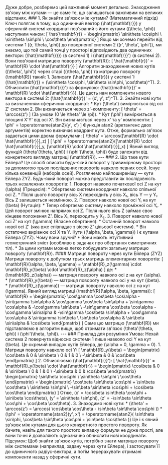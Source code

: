 Дуже добре, розберемо цей важливий момент детально. Знаходження зв'язку між кутами — це саме те, що залишається важливим на великих відстанях. ### 1. Як знайти зв'язок між кутами? (Математичний підхід) Ключ полягає в тому, що одиничний вектор \(\hat{\mathbf{r}}\) у сферичній системі координат пов'язаний з його кутами \((\theta, \phi)\) наступним чином: \[ \hat{\mathbf{r}} = \begin{pmatrix} \sin\theta \cos\phi \\ \sin\theta \sin\phi \\ \cos\theta \end{pmatrix} \] Якщо ми хочемо перейти від системи 1 \((r, \theta, \phi)\) до поверненої системи 2 \((r', \theta', \phi')\), ми знаємо, що той самий точці у просторі відповідають два одиничних вектори: \(\hat{\mathbf{r}}\) (в системі 1) і \(\hat{\mathbf{r}}'\) (в системі 2). Вони пов'язані матрицею повороту \(\mathbf{R}\): \[ \hat{\mathbf{r}}' = \mathbf{R} \cdot \hat{\mathbf{r}} \] Алгоритм знаходження нових кутів \((\theta', \phi')\) через старі \((\theta, \phi)\) та матрицю повороту \(\mathbf{R}\) такий: 1. Записати \(\hat{\mathbf{r}}\) у системі 1: \(\hat{\mathbf{r}} = (\sin\theta \cos\phi, \sin\theta \sin\phi, \cos\theta)^T\). 2. Обчислити \(\hat{\mathbf{r}}'\) за формулою: \(\hat{\mathbf{r}}' = \mathbf{R} \cdot \hat{\mathbf{r}}\). Це дасть нам компоненти нового вектора в системі 2: \(\hat{\mathbf{r}}' = (x', y', z')^T\). 3. Знайти нові кути за визначенням сферичних координат: * Кут \(\theta'\) вимірюється від осі Z' системи 2. Він визначається через z'-компоненту: \[ \theta' = \arccos(z') \] (За умови \(0 \le \theta' \le \pi\)). * Кут \(\phi'\) вимірюється в площині X'Y' від осі X'. Він визначається через x' та y' компоненти: \[ \phi' = \operatorname{atan2}(y', x') \] Функція atan2 (арктангенс двох аргументів) коректно визначає квадрант кута. Отже, формально зв'язок задається цими двома формулами: \[ \theta' = \arccos([\mathbf{R} \cdot \hat{\mathbf{r}}]_z) \] \[ \phi' = \operatorname{atan2}([\mathbf{R} \cdot \hat{\mathbf{r}}]_y, [\mathbf{R} \cdot \hat{\mathbf{r}}]_x) \] Явний вигляд функцій \(\theta'(\theta, \phi)\) і \(\phi'(\theta, \phi)\) буде залежати від конкретного вигляду матриці \(\mathbf{R}\). --- ### 2. Що таке кути Ейлера? Це спосіб описати будь-який поворот у тривимірному просторі за допомогою трьох послідовних поворотів навколо певних осей. Існує кілька конвенцій (наборів осей). Розглянемо найпоширенішу — кути Ейлера ZYZ. Будь-який поворот можна представити як послідовність трьох незалежних поворотів: 1. Поворот навколо початкової осі Z на кут \(\alpha\) (Прецесія): * Обертаємо системи координат навколо спільної осі Z. * Після цього повороту вісь X переходить у вісь X₁, вісь Y — у Y₁. Вісь Z залишається незмінною. 2. Поворот навколо нової осі Y₁ на кут \(\beta\) (Нутація): * Тепер обертаємо систему навколо проміжної осі Y₁. * Цей поворот змінює напрямок осі Z. Після нього вісь Z займає своє кінцеве положення Z'. Вісь X₁ переходить у X₂. 3. Поворот навколо нової осі Z' на кут \(\gamma\) (Власне обертання): * Останній поворот навколо нової осі Z' (яка вже співпадає з віссю Z' цільової системи). * Він остаточно вирівнює осі X та Y. Кути \((\alpha, \beta, \gamma)\) і є кутами Ейлера (ZYZ). Чому вони зручні? * Вони мають інтуїтивний геометричний зміст (особливо в задачах про обертання симетричних тіл). * За цими кутами можна легко побудувати загальну матрицю повороту \(\mathbf{R}\). #### Матриця повороту через кути Ейлера (ZYZ) Матриця повороту є добутком трьох матриць елементарних поворотів: \[ \mathbf{R}(\alpha, \beta, \gamma) = \mathbf{R}_z(\gamma) \cdot \mathbf{R}_y(\beta) \cdot \mathbf{R}_z(\alpha) \] де: * \(\mathbf{R}_z(\alpha)\) — матриця повороту навколо осі z на кут \(\alpha\). * \(\mathbf{R}_y(\beta)\) — матриця повороту навколо осі y на кут \(\beta\). * \(\mathbf{R}_z(\gamma)\) — матриця повороту навколо осі z на кут \(\gamma\). Явний вигляд матриці \(\mathbf{R}(\alpha, \beta, \gamma)\): \[ \mathbf{R} = \begin{pmatrix} \cos\gamma \cos\beta \cos\alpha - \sin\gamma \sin\alpha & \cos\gamma \cos\beta \sin\alpha + \sin\gamma \cos\alpha & -\cos\gamma \sin\beta \\ -\sin\gamma \cos\beta \cos\alpha - \cos\gamma \sin\alpha & -\sin\gamma \cos\beta \sin\alpha + \cos\gamma \cos\alpha & \sin\gamma \sin\beta \\ \sin\beta \cos\alpha & \sin\beta \sin\alpha & \cos\beta \end{pmatrix} \] Саме цю матрицю \(\mathbf{R}\) ми підставляємо в алгоритм вище, щоб отримати зв'язок \(\theta'(\theta, \phi)\) і \(\phi'(\theta, \phi)\). --- ### Приклад для розуміння Умова: Нехай система 2 повернута відносно системи 1 лише навколо осі Y на кут \(\beta\). Це окремий випадок кутів Ейлера, де \(\alpha = 0, \gamma = 0\). 1. Матриця повороту навколо осі Y: \[ \mathbf{R}_y(\beta) = \begin{pmatrix} \cos\beta & 0 & \sin\beta \\ 0 & 1 & 0 \\ -\sin\beta & 0 & \cos\beta \end{pmatrix} \] 2. Обчислюємо \(\hat{\mathbf{r}}'\): \[ \hat{\mathbf{r}}' = \mathbf{R}_y(\beta) \cdot \hat{\mathbf{r}} = \begin{pmatrix} \cos\beta & 0 & \sin\beta \\ 0 & 1 & 0 \\ -\sin\beta & 0 & \cos\beta \end{pmatrix} \begin{pmatrix} \sin\theta \cos\phi \\ \sin\theta \sin\phi \\ \cos\theta \end{pmatrix} = \begin{pmatrix} \cos\beta \sin\theta \cos\phi + \sin\beta \cos\theta \\ \sin\theta \sin\phi \\ -\sin\beta \sin\theta \cos\phi + \cos\beta \cos\theta \end{pmatrix} \] Отже, \(x' = \cos\beta \sin\theta \cos\phi + \sin\beta \cos\theta\), \(y' = \sin\theta \sin\phi\), \(z' = -\sin\beta \sin\theta \cos\phi + \cos\beta \cos\theta\). 3. Знаходимо нові кути: * \(\theta' = \arccos(z') = \arccos( \cos\beta \cos\theta - \sin\beta \sin\theta \cos\phi )\) * \(\phi' = \operatorname{atan2}(y', x') = \operatorname{atan2}( \sin\theta \sin\phi, \cos\beta \sin\theta \cos\phi + \sin\beta \cos\theta )\) Це і є явний зв'язок між кутами для цього конкретного простого повороту. Як бачите, навіть для такого простого випадку формули не дуже прості, але вони точні й дозволяють однозначно обчислити нові координати. Підсумок: Щоб знайти зв'язок кутів, потрібно знати матрицю повороту між системами (наприклад, задану через кути Ейлера), і застосувати її до одиничного радіус-вектора, а потім перерахувати отримані компоненти назад у сферичні кути.
